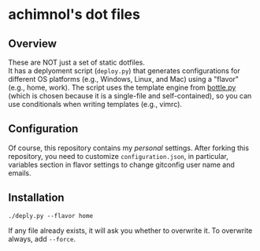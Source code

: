 # achimnol's dot files

## Overview

These are NOT just a set of static dotfiles.  
It has a deplyoment script (`deploy.py`) that generates configurations for different OS platforms (e.g., Windows, Linux, and Mac) using a "flavor" (e.g., home, work).
The script uses the template engine from [bottle.py](http://bottlepy.org/docs/dev/index.html) (which is chosen because it is a single-file and self-contained), so you can use conditionals when writing templates (e.g., vimrc).

## Configuration

Of course, this repository contains my *personal* settings.
After forking this repository, you need to customize `configuration.json`, in particular, variables section in flavor settings to change gitconfig user name and emails.

## Installation

```
./deply.py --flavor home
```

If any file already exists, it will ask you whether to overwrite it.
To overwrite always, add `--force`.

